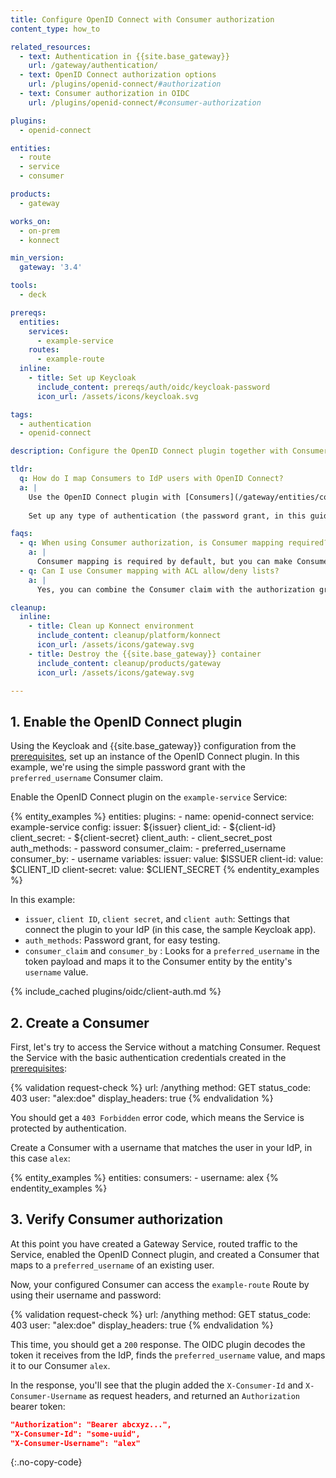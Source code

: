 ```yaml
---
title: Configure OpenID Connect with Consumer authorization
content_type: how_to

related_resources:
  - text: Authentication in {{site.base_gateway}}
    url: /gateway/authentication/
  - text: OpenID Connect authorization options
    url: /plugins/openid-connect/#authorization
  - text: Consumer authorization in OIDC
    url: /plugins/openid-connect/#consumer-authorization

plugins:
  - openid-connect

entities:
  - route
  - service
  - consumer

products:
  - gateway

works_on:
  - on-prem
  - konnect

min_version:
  gateway: '3.4'

tools:
  - deck

prereqs:
  entities:
    services:
      - example-service
    routes:
      - example-route
  inline:
    - title: Set up Keycloak
      include_content: prereqs/auth/oidc/keycloak-password
      icon_url: /assets/icons/keycloak.svg

tags:
  - authentication
  - openid-connect

description: Configure the OpenID Connect plugin together with Consumers to map Consumers to IdP users.

tldr:
  q: How do I map Consumers to IdP users with OpenID Connect?
  a: |
    Use the OpenID Connect plugin with [Consumers](/gateway/entities/consumer/) for authorization and dynamically map claim values to Consumers. This only allows IdP users that have a matching Consumer in {{site.base_gateway}} to access your Services, giving you more control over which clients have access to {{site.base_gateway}}.
  
    Set up any type of authentication (the password grant, in this guide) and enable Consumer mapping by setting a claim to map to.

faqs:
  - q: When using Consumer authorization, is Consumer mapping required?
    a: |
      Consumer mapping is required by default, but you can make Consumer mapping optional and non-authorizing by setting the OpenID Connect plugin's configuration parameter [`config.consumer_optional`](/plugins/openid-connect/reference/#schema--config-consumer-optional) to `true`.
  - q: Can I use Consumer mapping with ACL allow/deny lists?
    a: |
      Yes, you can combine the Consumer claim with the authorization group claim to further secure your environment. See the how-to on [configuring OIDC with ACL groups](/how-to/configure-oidc-with-acl-auth/) for more information.

cleanup:
  inline:
    - title: Clean up Konnect environment
      include_content: cleanup/platform/konnect
      icon_url: /assets/icons/gateway.svg
    - title: Destroy the {{site.base_gateway}} container
      include_content: cleanup/products/gateway
      icon_url: /assets/icons/gateway.svg

---
```


## 1. Enable the OpenID Connect plugin

Using the Keycloak and {{site.base_gateway}} configuration from the [prerequisites](#prerequisites), 
set up an instance of the OpenID Connect plugin. In this example, we're using the simple password grant with the `preferred_username` Consumer claim.

Enable the OpenID Connect plugin on the `example-service` Service:

{% entity_examples %}
entities:
  plugins:
    - name: openid-connect
      service: example-service
      config:
        issuer: ${issuer}
        client_id:
        - ${client-id}
        client_secret:
        - ${client-secret}
        client_auth:
        - client_secret_post
        auth_methods:
        - password
        consumer_claim:
        - preferred_username
        consumer_by:
        - username
variables:
  issuer:
    value: $ISSUER
  client-id:
    value: $CLIENT_ID
  client-secret:
    value: $CLIENT_SECRET
{% endentity_examples %}

In this example:
* `issuer`, `client ID`, `client secret`, and `client auth`: Settings that connect the plugin to your IdP (in this case, the sample Keycloak app).
* `auth_methods`: Password grant, for easy testing.
* `consumer_claim` and `consumer_by` : Looks for a `preferred_username` in the token payload and maps it to the Consumer entity by the entity's `username` value.

{% include_cached plugins/oidc/client-auth.md %}

## 2. Create a Consumer

First, let's try to access the Service without a matching Consumer.
Request the Service with the basic authentication credentials created in the [prerequisites](#prerequisites):

{% validation request-check %}
url: /anything
method: GET
status_code: 403
user: "alex:doe"
display_headers: true
{% endvalidation %}

You should get a `403 Forbidden` error code, which means the Service is protected by authentication.

Create a Consumer with a username that matches the user in your IdP, in this case `alex`:

{% entity_examples %}
entities:
  consumers:
    - username: alex
{% endentity_examples %}

## 3. Verify Consumer authorization

At this point you have created a Gateway Service, routed traffic to the Service, enabled the OpenID Connect plugin, and created a Consumer that maps to a `preferred_username` of an existing user.

Now, your configured Consumer can access the `example-route` Route by using their username and password:

{% validation request-check %}
url: /anything
method: GET
status_code: 403
user: "alex:doe"
display_headers: true
{% endvalidation %}

This time, you should get a `200` response. 
The OIDC plugin decodes the token it receives from the IdP, finds the `preferred_username` value, and maps it to our Consumer `alex`.

In the response, you'll see that the plugin added the `X-Consumer-Id` and `X-Consumer-Username` as request headers, and returned an `Authorization` bearer token:

```json
"Authorization": "Bearer abcxyz...",
"X-Consumer-Id": "some-uuid",
"X-Consumer-Username": "alex"
```
{:.no-copy-code}